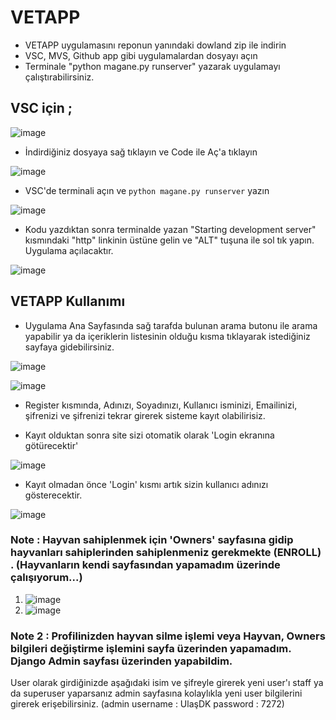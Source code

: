  # VETAPP  

- VETAPP uygulamasını reponun yanındaki dowland zip ile indirin 
- VSC, MVS, Github app gibi uygulamalardan dosyayı açın 
- Terminale "python magane.py runserver" yazarak uygulamayı çalıştırabilirsiniz. 

## VSC için ;

![image](https://user-images.githubusercontent.com/82175798/155891852-90f6e8f6-3181-4812-b527-1614ef89b750.png)

- İndirdiğiniz dosyaya sağ tıklayın ve Code ile Aç'a tıklayın 

![image](https://user-images.githubusercontent.com/82175798/155891981-2c541b39-452f-4dd7-9bdd-9fd2e9fac598.png)

- VSC'de terminali açın ve `python magane.py runserver` yazın 
 
![image](https://user-images.githubusercontent.com/82175798/155892019-b275f4be-fc4d-417b-8374-98fc60cb6710.png)

- Kodu yazdıktan sonra terminalde yazan "Starting development server" kısmındaki "http" linkinin üstüne gelin ve "ALT" tuşuna ile sol tık yapın. Uygulama açılacaktır. 

![image](https://user-images.githubusercontent.com/82175798/155892095-ac7b8879-e9f7-443f-80a4-2b3b4b879c37.png)

## VETAPP Kullanımı

- Uygulama Ana Sayfasında sağ tarafda bulunan arama butonu ile arama yapabilir ya da içeriklerin listesinin olduğu kısma tıklayarak istediğiniz sayfaya gidebilirsiniz.

![image](https://user-images.githubusercontent.com/82175798/155892240-da2161ed-30b6-4487-950c-166497dfc8c9.png)

![image](https://user-images.githubusercontent.com/82175798/155892259-3f038209-d0e1-4adf-a3f9-b36196d4c7c4.png)


- Register kısmında, Adınızı, Soyadınızı, Kullanıcı isminizi, Emailinizi, şifrenizi ve şifrenizi tekrar girerek sisteme kayıt olabilirisiz. 

- Kayıt olduktan sonra site sizi otomatik olarak 'Login ekranına götürecektir'

![image](https://user-images.githubusercontent.com/82175798/155892509-288d5a8b-7624-4409-acf9-8f07f5823965.png)

- Kayıt olmadan önce 'Login' kısmı artık sizin kullanıcı adınızı gösterecektir. 

![image](https://user-images.githubusercontent.com/82175798/155892541-91239677-8835-420d-a0e4-50bef4c297e9.png)

### Note : Hayvan sahiplenmek için 'Owners' sayfasına gidip hayvanları sahiplerinden sahiplenmeniz gerekmekte (**ENROLL**) . (Hayvanların kendi sayfasından yapamadım üzerinde çalışıyorum...)

1. ![image](https://user-images.githubusercontent.com/82175798/155892721-54e8ab2c-7653-48b3-895d-cbd6c6eb9cd3.png)
2. ![image](https://user-images.githubusercontent.com/82175798/155892754-85d9b1cc-4e0f-474b-ad07-c836e9ccfab2.png)

### Note 2 : Profilinizden hayvan silme işlemi veya Hayvan, Owners bilgileri değiştirme işlemini sayfa üzerinden yapamadım. Django Admin sayfası üzerinden yapabildim.
User olarak girdiğinizde aşağıdaki isim ve şifreyle girerek yeni user'ı staff ya da superuser yaparsanız admin sayfasına kolaylıkla yeni user bilgilerini girerek erişebilirsiniz. 
(admin username : UlaşDK password : 7272)

